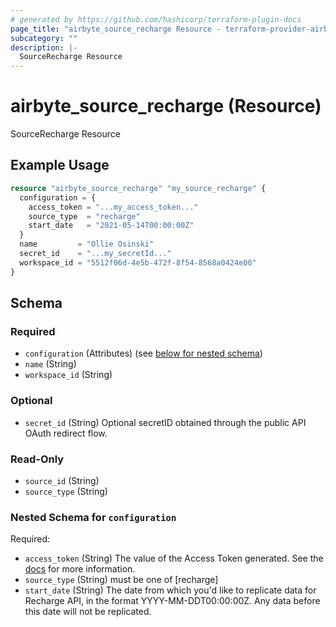 ```yaml
---
# generated by https://github.com/hashicorp/terraform-plugin-docs
page_title: "airbyte_source_recharge Resource - terraform-provider-airbyte"
subcategory: ""
description: |-
  SourceRecharge Resource
---
```


# airbyte_source_recharge (Resource)

SourceRecharge Resource

## Example Usage

```terraform
resource "airbyte_source_recharge" "my_source_recharge" {
  configuration = {
    access_token = "...my_access_token..."
    source_type  = "recharge"
    start_date   = "2021-05-14T00:00:00Z"
  }
  name         = "Ollie Osinski"
  secret_id    = "...my_secretId..."
  workspace_id = "5512f06d-4e5b-472f-8f54-8568a0424e00"
}
```

<!-- schema generated by tfplugindocs -->
## Schema

### Required

- `configuration` (Attributes) (see [below for nested schema](#nestedatt--configuration))
- `name` (String)
- `workspace_id` (String)

### Optional

- `secret_id` (String) Optional secretID obtained through the public API OAuth redirect flow.

### Read-Only

- `source_id` (String)
- `source_type` (String)

<a id="nestedatt--configuration"></a>
### Nested Schema for `configuration`

Required:

- `access_token` (String) The value of the Access Token generated. See the <a href="https://docs.airbyte.com/integrations/sources/recharge">docs</a> for more information.
- `source_type` (String) must be one of [recharge]
- `start_date` (String) The date from which you'd like to replicate data for Recharge API, in the format YYYY-MM-DDT00:00:00Z. Any data before this date will not be replicated.


